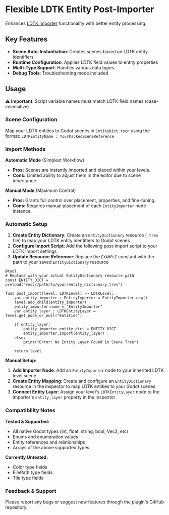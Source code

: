 # Flexible LDTK Entity Post-Importer

Enhances [LDTK Importer](https://github.com/heygleeson/godot-ldtk-importer) functionality with better entity processing.

## Key Features

- **Scene Auto-Instantiation**: Creates scenes based on LDTK entity identifiers
- **Runtime Configuration**: Applies LDTK field values to entity properties
- **Multi-Type Support**: Handles various data types
- **Debug Tools**: Troubleshooting mode included

## Usage

⚠ **Important**: Script variable names must match LDTK field names (case-insensitive)

### Scene Configuration

Map your LDTK entities to Godot scenes in `EntityDict.tscn` using the format:
`LDTKEntityName : YourPackedSceneReference`

### Import Methods

**Automatic Mode** (Simplest Workflow)
*   **Pros:** Scenes are instantly imported and placed within your levels.
*   **Cons:** Limited ability to adjust them in the editor due to scene inheritance.

**Manual Mode** (Maximum Control)
*   **Pros:** Grants full control over placement, properties, and fine-tuning.
*   **Cons:** Requires manual placement of each `EntityImporter` node instance.

### Automatic Setup

1. **Create Entity Dictionary**: Create an `EntityDictionary` resource (`.tres` file) to map your LDTK entity identifiers to Godot scenes
2. **Configure Import Script**: Add the following post-import script to your LDTK import settings
3. **Update Resource Reference**: Replace the `EXAMPLE` constant with the path to your saved `EntityDictionary` resource

```gdscript
@tool
# Replace with your actual EntityDictionary resource path
const ENTITY_DICT = preload("res://path/to/your/entity_dictionary.tres")

func post_import(level: LDTKLevel) -> LDTKLevel:
    var entity_importer : EntityImporter = EntityImporter.new()
    level.add_child(entity_importer)
    entity_importer.name = "EntityImporter"
    var entity_layer : LDTKEntityLayer = level.get_node_or_null("Entities")
    
    if entity_layer:
        entity_importer.entity_dict = ENTITY_DICT
        entity_importer.import(entity_layer)
    else:
        print("Error: No Entity Layer Found in Scene Tree")
    
    return level
```

**Manual Setup:**
1. **Add Importer Node**: Add an `EntityImporter` node to your inherited LDTK level scene
2. **Create Entity Mapping**: Create and configure an `EntityDictionary` resource in the inspector to map LDTK entities to your Godot scenes
3. **Connect Entity Layer**: Assign your level's `LDTKEntityLayer` node to the importer's `entity_layer` property in the inspector

### **Compatibility Notes**

**Tested & Supported:**
- All native Godot types (int, float, string, bool, Vec2, etc)
- Enums and enumeration values  
- Entity references and relationships
- Arrays of the above supported types

**Currently Untested:**
- Color type fields
- FilePath type fields  
- Tile type fields

### **Feedback & Support**

Please report any bugs or suggest new features through the plugin's GitHub repository.
